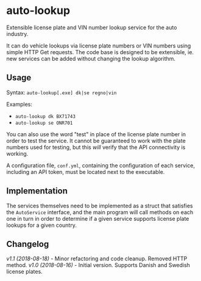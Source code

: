 # auto-lookup

Extensible license plate and VIN number lookup service for the auto industry.

It can do vehicle lookups via license plate numbers or VIN numbers using simple
HTTP Get requests. The code base is designed to be extensible, ie. new services
can be added without changing the lookup algorithm.

## Usage ##

Syntax: `auto-lookup[.exe] dk|se regno|vin`

Examples:

- `auto-lookup dk BX71743`
- `auto-lookup se ONR701`

You can also use the word "test" in place of the license plate number in order
to test the service. It cannot be guaranteed to work with the plate numbers
used for testing, but this _will_ verify that the API connectivity is working.

A configuration file, `conf.yml`, containing the configuration of each service,
including an API token, must be located next to the executable.

## Implementation ##

The services themselves need to be implemented as a struct that satisfies
the `AutoService` interface, and the main program will call methods on each one
in turn in order to determine if a given service supports license plate lookups
for a given country.

## Changelog

_v1.1 (2018-08-18)_ - Minor refactoring and code cleanup. Removed HTTP method.
_v1.0 (2018-08-16)_ - Initial version. Supports Danish and Swedish license plates.
